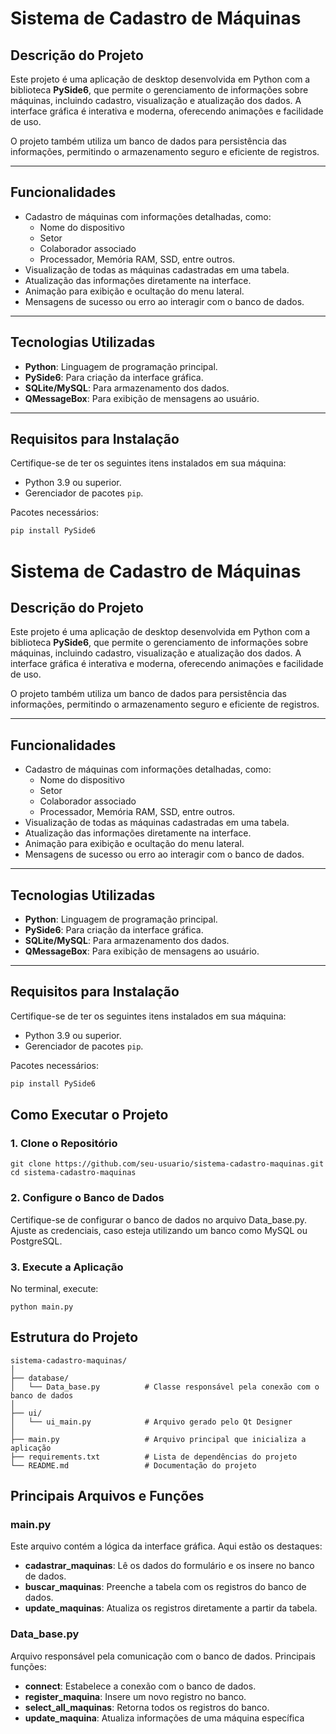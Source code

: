 # Sistema de Cadastro de Máquinas

## Descrição do Projeto
Este projeto é uma aplicação de desktop desenvolvida em Python com a biblioteca **PySide6**, que permite o gerenciamento de informações sobre máquinas, incluindo cadastro, visualização e atualização dos dados. A interface gráfica é interativa e moderna, oferecendo animações e facilidade de uso.

O projeto também utiliza um banco de dados para persistência das informações, permitindo o armazenamento seguro e eficiente de registros.

---

## Funcionalidades
- Cadastro de máquinas com informações detalhadas, como:
  - Nome do dispositivo
  - Setor
  - Colaborador associado
  - Processador, Memória RAM, SSD, entre outros.
- Visualização de todas as máquinas cadastradas em uma tabela.
- Atualização das informações diretamente na interface.
- Animação para exibição e ocultação do menu lateral.
- Mensagens de sucesso ou erro ao interagir com o banco de dados.

---

## Tecnologias Utilizadas
- **Python**: Linguagem de programação principal.
- **PySide6**: Para criação da interface gráfica.
- **SQLite/MySQL**: Para armazenamento dos dados.
- **QMessageBox**: Para exibição de mensagens ao usuário.

---

## Requisitos para Instalação
Certifique-se de ter os seguintes itens instalados em sua máquina:
- Python 3.9 ou superior.
- Gerenciador de pacotes `pip`.

Pacotes necessários:
```bash
pip install PySide6
```

# Sistema de Cadastro de Máquinas

## Descrição do Projeto
Este projeto é uma aplicação de desktop desenvolvida em Python com a biblioteca **PySide6**, que permite o gerenciamento de informações sobre máquinas, incluindo cadastro, visualização e atualização dos dados. A interface gráfica é interativa e moderna, oferecendo animações e facilidade de uso.

O projeto também utiliza um banco de dados para persistência das informações, permitindo o armazenamento seguro e eficiente de registros.

---

## Funcionalidades
- Cadastro de máquinas com informações detalhadas, como:
  - Nome do dispositivo
  - Setor
  - Colaborador associado
  - Processador, Memória RAM, SSD, entre outros.
- Visualização de todas as máquinas cadastradas em uma tabela.
- Atualização das informações diretamente na interface.
- Animação para exibição e ocultação do menu lateral.
- Mensagens de sucesso ou erro ao interagir com o banco de dados.

---

## Tecnologias Utilizadas
- **Python**: Linguagem de programação principal.
- **PySide6**: Para criação da interface gráfica.
- **SQLite/MySQL**: Para armazenamento dos dados.
- **QMessageBox**: Para exibição de mensagens ao usuário.

---

## Requisitos para Instalação
Certifique-se de ter os seguintes itens instalados em sua máquina:
- Python 3.9 ou superior.
- Gerenciador de pacotes `pip`.

Pacotes necessários:
```bash
pip install PySide6
```

## Como Executar o Projeto
### 1. Clone o Repositório
```
git clone https://github.com/seu-usuario/sistema-cadastro-maquinas.git
cd sistema-cadastro-maquinas
```


### 2. Configure o Banco de Dados

Certifique-se de configurar o banco de dados no arquivo Data_base.py.
Ajuste as credenciais, caso esteja utilizando um banco como MySQL ou PostgreSQL.

### 3. Execute a Aplicação
No terminal, execute:
```
python main.py
```

## Estrutura do Projeto
```
sistema-cadastro-maquinas/
│
├── database/
│   └── Data_base.py          # Classe responsável pela conexão com o banco de dados
│
├── ui/
│   └── ui_main.py            # Arquivo gerado pelo Qt Designer
│
├── main.py                   # Arquivo principal que inicializa a aplicação
├── requirements.txt          # Lista de dependências do projeto
└── README.md                 # Documentação do projeto
```

## Principais Arquivos e Funções
### main.py
Este arquivo contém a lógica da interface gráfica. Aqui estão os destaques:

  - **cadastrar_maquinas**: Lê os dados do formulário e os insere no banco de dados.
  - **buscar_maquinas**: Preenche a tabela com os registros do banco de dados.
  - **update_maquinas**: Atualiza os registros diretamente a partir da tabela.
  
### Data_base.py

Arquivo responsável pela comunicação com o banco de dados. Principais funções:

  - **connect**: Estabelece a conexão com o banco de dados.
  - **register_maquina**: Insere um novo registro no banco.
  - **select_all_maquinas**: Retorna todos os registros do banco.
  - **update_maquina**: Atualiza informações de uma máquina específica

